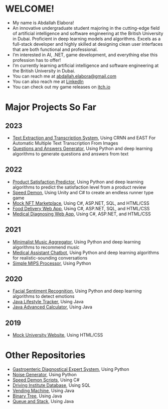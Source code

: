 # WELCOME!
- My name is Abdallah Elabora!
- An innovative undergraduate student majoring in the cutting-edge field of artificial intelligence and software engineering at the British University in Dubai. Proficient in deep learning models and algorithms. Excels as a full-stack developer and highly skilled at designing clean user interfaces that are both functional and professional.
- I’m interested in AI, .NET, game development, and everything else this profession has to offer!
- I’m currently learning artificial intelligence and software
engineering at the British University in Dubai. 
- You can reach me at abdallah.elabora@gmail.com
- You can also reach me at [LinkedIn](https://www.linkedin.com/in/abdallah-elabora-0942a6233/)
- You can check out my game releases on [itch.io](https://mayonaka88.itch.io/)

# Major Projects So Far

## 2023

- [Text Extraction and Transcription System](https://github.com/Mayonaka88/text-extraction-and-transcription-system), Using CRNN and EAST For Automatic Multiple Text Transcription From Images
- [Questions and Answers Generator](https://github.com/Mayonaka88/questions-and-answers-generator), Using Python and deep learning algorithms to generate questions and answers from text

## 2022

- [Product Satisfaction Predictor](https://github.com/Mayonaka88/product-satisfaction-predictor), Using Python and deep learning algorithms to predict the satisfaction level from a product review
- [Speed Demon](https://mayonaka88.itch.io/speed-demon), Using Unity and C# to create an endless runner type game
- [Mock NFT Marketplace](https://github.com/Mayonaka88/mock-NFT-marketplace), Using C#, ASP.NET, SQL, and HTML/CSS
- [Food Delivery Web App](https://github.com/Mayonaka88/food-delivery-web-app), Using C#, ASP.NET, SQL, and HTML/CSS
- [Medical Diagnosing Web App](https://github.com/Mayonaka88/medical-diagnosing-web-app), Using C#, ASP.NET, and HTML/CSS

## 2021

- [Minimalist Music Aggregator](https://github.com/Mayonaka88/minimalist-music-aggregator), Using Python and deep learning algorithms to recommend music
- [Medical Assistant Chatbot](https://github.com/Mayonaka88/medical-assistant-chatbot), Using Python and deep learning algorithms for realistic-sounding conversations
- [Simple MIPS Processor](https://github.com/Mayonaka88/simple-MIPS-processor), Using Python

## 2020

- [Facial Sentiment Recognition](https://ieeexplore.ieee.org/document/9243768), Using Python and deep learning algorithms to detect emotions
- [Java Lifestyle Tracker](https://github.com/Mayonaka88/java-lifestyle-tracker), Using Java
- [Java Advanced Calculator](https://github.com/Mayonaka88/java-advanced-calculator), Using Java

## 2019

- [Mock University Website](https://github.com/Mayonaka88/mock-university-website), Using HTML/CSS

# Other Repositories

- [Gastroenteric Diagnostical Expert System](https://github.com/Mayonaka88/gastroenteric-diagnostical-expert-system), Using Python
- [Noise Generator](https://github.com/Mayonaka88/noise-generator), Using Python
- [Speed Demon Scripts](https://github.com/Mayonaka88/speed-demon-scripts), Using C#
- [Driving Institute Database](https://github.com/Mayonaka88/driving-institute-database), Using SQL
- [Vending Machine](https://github.com/Mayonaka88/vending-machine), Using Java
- [Binary Tree](https://github.com/Mayonaka88/binary-tree), Using Java
- [Queue and Stack](https://github.com/Mayonaka88/queue-and-stack), Using Java

<!---
Mayonaka88/Mayonaka88 is a ✨ special ✨ repository because its `README.md` (this file) appears on your GitHub profile.
You can click the Preview link to take a look at your changes.
--->
